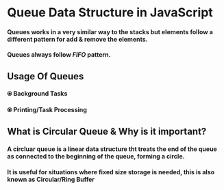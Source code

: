 # Queue Data Structure in JavaScript

#### Queues works in a very similar way to the stacks but elements follow a different pattern for add & remove the elements.

#### Queues always follow **_FIFO_** pattern.

## Usage Of Queues

#### &#10687; Background Tasks

#### &#10687; Printing/Task Processing

## What is Circular Queue & Why is it important?

#### A circluar queue is a linear data structure tht treats the end of the queue as connected to the beginning of the queue, forming a circle.

#### It is useful for situations where fixed size storage is needed, this is also known as **Circular/Ring Buffer**
